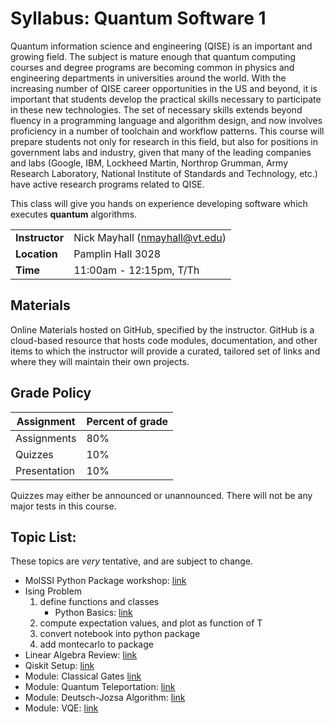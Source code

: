 # Syllabus: Quantum Software 1

Quantum information science and engineering (QISE) is an important and growing field. The subject is mature enough that quantum computing courses and degree programs are becoming common in physics and engineering departments in universities around the world. With the increasing number of QISE career opportunities in the US and beyond, it is important that students develop the practical skills necessary to participate in these new technologies. The set of necessary skills extends beyond fluency in a programming language and algorithm design, and now involves proficiency in a number of toolchain and workflow patterns. This course will prepare students not only for research in this field, but also for positions in government labs and industry, given that many of the leading companies and labs (Google, IBM, Lockheed Martin, Northrop Grumman, Army Research Laboratory, National Institute of Standards and Technology, etc.) have active research programs related to QISE.
<!-- This course will be a required course in a new QISE minor under development in PHYS.  Other students having met the prerequisites may use it an elective.
This course is offered at the 3000 level to ensure that the students have experience and appreciation of the QISE domains to which the programming skills can be applied, acquired in previous courses at the 2000 level. The prerequisites are MATH 2114 (Linear Algebra) and PHYS 2XX4 (Hello Quantum World!). The purpose of these prerequisites is to ensure the students have an introduction to the concepts (Hello Quantum World!) and to the mathematical language used to discuss problems (Linear Algebra), which are necessary for the proposed course.
 -->
This class will give you hands on experience developing software which executes **quantum** algorithms. 

|||
|---|---|
|**Instructor**| Nick Mayhall (nmayhall@vt.edu) |
| **Location**| Pamplin Hall 3028 |
| **Time**|  11:00am - 12:15pm, T/Th |

## Materials
Online Materials hosted on GitHub, specified by the instructor.  GitHub is a cloud-based resource that hosts code modules, documentation, and other items to which the instructor will provide a curated, tailored set of links and where they will maintain their own projects.

## Grade Policy

|Assignment|Percent of grade|
|---|---|
|Assignments | 80% |
|Quizzes | 10% | 
|Presentation | 10%|

Quizzes may either be announced or unannounced. There will not be any major tests in this course.


## Topic List: 

These topics are *very* tentative, and are subject to change.
- MolSSI Python Package workshop: [link](https://education.molssi.org/python-package-best-practices/)
- Ising Problem
    1. define functions and classes
        - Python Basics: [link](https://education.molssi.org/python_scripting_cms/01-introduction/index.html)
    3. compute expectation values, and plot as function of T
    4. convert notebook into python package
    5. add montecarlo to package
- Linear Algebra Review: [link](https://qiskit.org/textbook/ch-appendix/linear_algebra.html)
- Qiskit Setup: [link](https://learn.qiskit.org/course/ch-prerequisites/environment-setup-guide-to-work-with-qiskit-textbook)
- Module: Classical Gates [link](https://learn.qiskit.org/course/ch-labs/lab-1-quantum-circuits) 
- Module: Quantum Teleportation: [link](https://learn.qiskit.org/course/ch-algorithms/quantum-teleportation)
- Module: Deutsch-Jozsa Algorithm: [link](https://learn.qiskit.org/course/ch-algorithms/deutsch-jozsa-algorithm)
- Module: VQE: [link](https://learn.qiskit.org/course/ch-applications/simulating-molecules-using-vqe)
